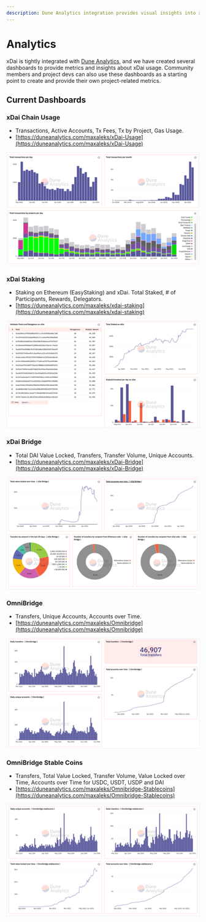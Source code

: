 ```yaml
---
description: Dune Analytics integration provides visual insights into xDai usage
---
```


# Analytics

xDai is tightly integrated with [Dune Analytics](../../for-developers/developer-resources/dune-analytics.md), and we have created several dashboards to provide metrics and insights about xDai usage. Community members and project devs can also use these dashboards as a starting point to create and provide their own project-related metrics.

## Current Dashboards

### xDai Chain Usage

* Transactions, Active Accounts, Tx Fees, Tx by Project, Gas Usage.
*  [https://duneanalytics.com/maxaleks/xDai-Usage](https://duneanalytics.com/maxaleks/xDai-Usage)

![Transactions Per Day/Per Month/ Daily Transactions by Project](../../.gitbook/assets/xdai-usage-1.png)

### xDai Staking 

* Staking on Ethereum \(EasyStaking\) and xDai. Total Staked, \# of Participants, Rewards, Delegators. 
*  [https://duneanalytics.com/maxaleks/xdai-staking](https://duneanalytics.com/maxaleks/xdai-staking)

![Validator Pools, Total STAKE Staked on xDai, Amount Staked/Unstaked per day](../../.gitbook/assets/xdai-staking.png)

### xDai Bridge

* Total DAI Value Locked, Transfers, Transfer Volume, Unique Accounts.
* [https://duneanalytics.com/maxaleks/xDai-Bridge](https://duneanalytics.com/maxaleks/xDai-Bridge)

![DAI Locked over Time, Accounts over Time, Transfers by Amount, Alternate Receiver Usage](../../.gitbook/assets/xdai-bridge%20%281%29.png)

### OmniBridge

* Transfers, Unique Accounts, Accounts over Time.
* [https://duneanalytics.com/maxaleks/Omnibridge](https://duneanalytics.com/maxaleks/Omnibridge)

![Daily Transfers, Total Transfers, Daily Unique Accounts](../../.gitbook/assets/omnibridge.png)

### OmniBridge Stable Coins

* Transfers, Total Value Locked, Transfer Volume, Value Locked over Time, Accounts over Time for USDC, USDT, USDP and DAI
* [https://duneanalytics.com/maxaleks/Omnibridge-Stablecoins](https://duneanalytics.com/maxaleks/Omnibridge-Stablecoins)

![Daily Unique Accounts, Daily Stablecoin Transfers, Stablecoin TVL over time](../../.gitbook/assets/stablecoins.png)





